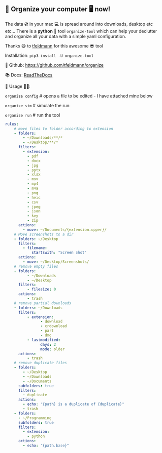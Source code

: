 ## 🔖 Organize your computer 🖥 now!


The data 💿 in your mac 💻 is spread around into downloads, desktop etc etc... There is a **python** 🐍 tool `organize-tool` which can help your declutter and organize all your data with a simple yaml configuration. 

Thanks 😄 to [tfeldmann](https://github.com/tfeldmann) for this awesome 😎 tool

Installation: `pip3 install -U organize-tool`

💫 Github: https://github.com/tfeldmann/organize

📚 Docs: [ReadTheDocs](https://organize.readthedocs.io/en/latest/)

🚗 Usage 👋🏼: 

`organize config` # opens a file to be edited - I have attached mine below

`organize sim` # simulate the run

`organize run` # run the tool

```yaml
rules:
    # move files to folder according to extension
    - folders:
        - ~/Downloads/**/*
        - ~/Desktop/**/*
      filters:
        - extension:
          - pdf
          - docx
          - jpg
          - pptx
          - xlsx
          - mov
          - mp4
          - m4a
          - png
          - heic
          - csv
          - jpeg
          - json
          - key
          - zip
      actions:
        - move: ~/Documents/{extension.upper}/
    # Move screenshots to a dir
    - folders: ~/Desktop
      filters:
        - filename:
            startswith: "Screen Shot"
      actions:
        - move: ~/Desktop/Screenshots/
    # remove empty files
    - folders:
          - ~/Downloads
          - ~/Desktop
      filters:
          - filesize: 0
      actions:
          - trash
    # remove partial downloads
    - folders: ~/Downloads
      filters:
          - extension:
                - download
                - crdownload
                - part
                - dmg
          - lastmodified:
                days: 2
                mode: older
      actions:
          - trash
    # remove duplicate files
    - folders:
        - ~/Desktop
        - ~/Downloads
        - ~/Documents
      subfolders: true
      filters:
        - duplicate
      actions:
        - echo: "{path} is a duplicate of {duplicate}"
        - trash
    - folders:
      - ~/Programming
      subfolders: true
      filters:
        - extension:
          - python
      actions:
        - echo: "{path.base}"
```

